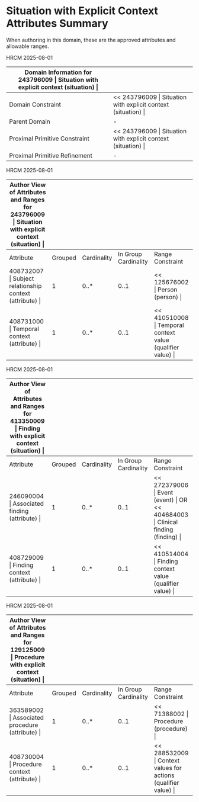 # Situation with Explicit Context Attributes Summary

When authoring in this domain, these are the approved attributes and allowable ranges. 

HRCM 2025-08-01 

  

| Domain Information for 243796009 \| Situation with explicit context (situation) \| |   |
|---|---|
| Domain Constraint | << 243796009 \| Situation with explicit context (situation) \| |
| Parent Domain | - |
| Proximal Primitive Constraint | << 243796009 \| Situation with explicit context (situation) \| |
| Proximal Primitive Refinement | - |

  

  

HRCM 2025-08-01 

  

| Author View of Attributes and Ranges for 243796009 \| Situation with explicit context (situation) \| |   |   |   |   |
|---|---|---|---|---|
| Attribute | Grouped | Cardinality | In Group Cardinality | Range Constraint |
| 408732007 \| Subject relationship context (attribute) \| | 1 | 0..* | 0..1 | << 125676002 \| Person (person) \| |
| 408731000 \| Temporal context (attribute) \| | 1 | 0..* | 0..1 | << 410510008 \| Temporal context value (qualifier value) \| |

HRCM 2025-08-01 

  

| Author View of Attributes and Ranges for 413350009 \| Finding with explicit context (situation) \| |   |   |   |   |
|---|---|---|---|---|
| Attribute | Grouped | Cardinality | In Group Cardinality | Range Constraint |
| 246090004 \| Associated finding (attribute) \| | 1 | 0..* | 0..1 | << 272379006 \| Event (event) \| OR << 404684003 \| Clinical finding (finding) \| |
| 408729009 \| Finding context (attribute) \| | 1 | 0..* | 0..1 | << 410514004 \| Finding context value (qualifier value) \| |

HRCM 2025-08-01 

  

| Author View of Attributes and Ranges for 129125009 \| Procedure with explicit context (situation) \| |   |   |   |   |
|---|---|---|---|---|
| Attribute | Grouped | Cardinality | In Group Cardinality | Range Constraint |
| 363589002 \| Associated procedure (attribute) \| | 1 | 0..* | 0..1 | << 71388002 \| Procedure (procedure) \| |
| 408730004 \| Procedure context (attribute) \| | 1 | 0..* | 0..1 | << 288532009 \| Context values for actions (qualifier value) \| |

